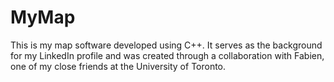 # MyMap
This is my map software developed using C++. It serves as the background for my LinkedIn profile and was created through a collaboration with Fabien, one of my close friends at the University of Toronto.
